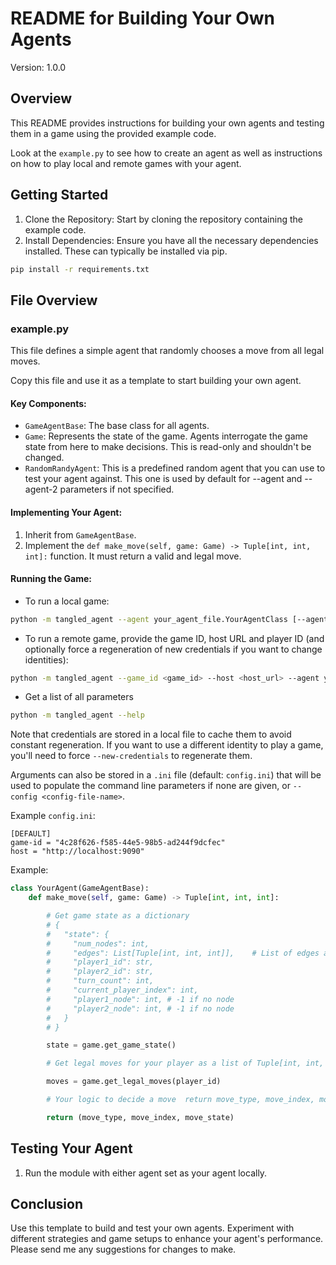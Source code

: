 
# README for Building Your Own Agents

Version: 1.0.0

## Overview
This README provides instructions for building your own agents and testing them in a game using the provided example code.

Look at the `example.py` to see how to create an agent as well as instructions on how to play local and remote games with your agent.

## Getting Started
1. Clone the Repository: Start by cloning the repository containing the example code.
2. Install Dependencies: Ensure you have all the necessary dependencies installed. These can typically be installed via pip.

```bash 
pip install -r requirements.txt
```

## File Overview
### example.py

This file defines a simple agent that randomly chooses a move from all legal moves.

Copy this file and use it as a template to start building your own agent.

#### Key Components:
- `GameAgentBase`: The base class for all agents.
- `Game`: Represents the state of the game. Agents interrogate the game state from here to make decisions. This is read-only and shouldn't be changed.
- `RandomRandyAgent`: This is a predefined random agent that you can use to test your agent against. This one is used by default for --agent and --agent-2 parameters if not specified.

#### Implementing Your Agent:
1. Inherit from `GameAgentBase`.
2. Implement the `def make_move(self, game: Game) -> Tuple[int, int, int]:` function. It must return a valid and legal move.

#### Running the Game:
- To run a local game:
```bash
python -m tangled_agent --agent your_agent_file.YourAgentClass [--agent-2 your_other_agent_file.YourOtherAgentClass]
```
- To run a remote game, provide the game ID, host URL and player ID (and optionally force a regeneration of new credentials if you want to change identities):
```bash
python -m tangled_agent --game_id <game_id> --host <host_url> --agent your_agent_file.YourAgentClass [--new-credentials] [--config <config-file>]
```
- Get a list of all parameters
```bash
python -m tangled_agent --help
```

Note that credentials are stored in a local file to cache them to avoid constant regeneration. If you want to use a different identity to play a game, you'll need to force `--new-credentials` to regenerate them.

Arguments can also be stored in a `.ini` file (default: `config.ini`) that will be used to populate the command line parameters if none are given, or `--config <config-file-name>`.

Example `config.ini`:
```
[DEFAULT]
game-id = "4c28f626-f585-44e5-98b5-ad244f9dcfec"
host = "http://localhost:9090"
```

Example:
```python 
class YourAgent(GameAgentBase):  
    def make_move(self, game: Game) -> Tuple[int, int, int]:  

        # Get game state as a dictionary
        # {
        #   "state": {
        #     "num_nodes": int,
        #     "edges": List[Tuple[int, int, int]],    # List of edges as vertex pairs and edge state
        #     "player1_id": str,
        #     "player2_id": str,
        #     "turn_count": int,
        #     "current_player_index": int,
        #     "player1_node": int, # -1 if no node
        #     "player2_node": int, # -1 if no node
        #   }
        # }

        state = game.get_game_state()

        # Get legal moves for your player as a list of Tuple[int, int, int]

        moves = game.get_legal_moves(player_id)

        # Your logic to decide a move  return move_type, move_index, move_state 

        return (move_type, move_index, move_state)
```

## Testing Your Agent
1. Run the module with either agent set as your agent locally.

## Conclusion
Use this template to build and test your own agents. Experiment with different strategies and game setups to enhance your agent's performance. Please send me any suggestions for changes to make.
